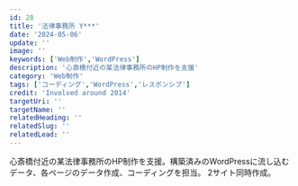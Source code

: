```yaml
---
id: 28
title: '法律事務所 Y***'
date: '2024-05-06'
update: ''
image: ''
keywords: ['Web制作','WordPress']
description: '心斎橋付近の某法律事務所のHP制作を支援'
category: 'Web制作'
tags: ['コーディング','WordPress','レスポンシブ']
credit: 'Involved around 2014'
targetUri: ''
targetName: ''
relatedHeading: ''
relatedSlug: ''
relatedLead: ''
---
```

心斎橋付近の某法律事務所のHP制作を支援。構築済みのWordPressに流し込むデータ、各ページのデータ作成、コーディングを担当。
2サイト同時作成。